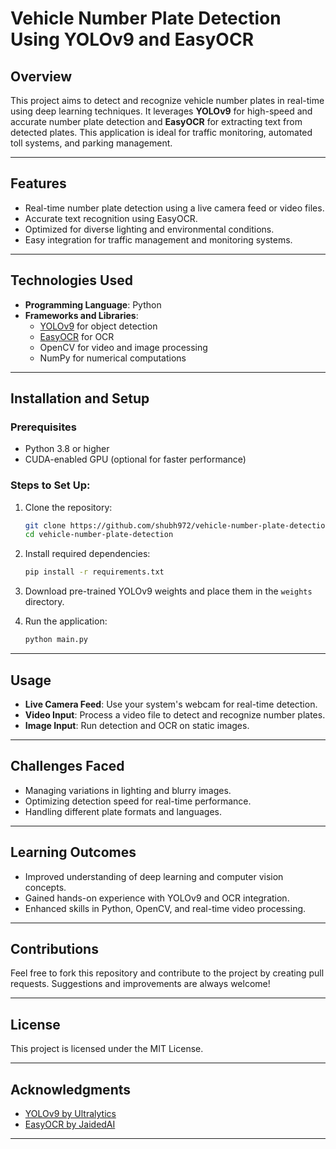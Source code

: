# **Vehicle Number Plate Detection Using YOLOv9 and EasyOCR**

## **Overview**
This project aims to detect and recognize vehicle number plates in real-time using deep learning techniques. It leverages **YOLOv9** for high-speed and accurate number plate detection and **EasyOCR** for extracting text from detected plates. This application is ideal for traffic monitoring, automated toll systems, and parking management.

---

## **Features**
- Real-time number plate detection using a live camera feed or video files.
- Accurate text recognition using EasyOCR.
- Optimized for diverse lighting and environmental conditions.
- Easy integration for traffic management and monitoring systems.

---

## **Technologies Used**
- **Programming Language**: Python  
- **Frameworks and Libraries**:  
  - [YOLOv9](https://github.com/ultralytics/yolov5) for object detection  
  - [EasyOCR](https://github.com/JaidedAI/EasyOCR) for OCR  
  - OpenCV for video and image processing  
  - NumPy for numerical computations  

---

## **Installation and Setup**
### Prerequisites
- Python 3.8 or higher
- CUDA-enabled GPU (optional for faster performance)

### Steps to Set Up:
1. Clone the repository:
   ```bash
   git clone https://github.com/shubh972/vehicle-number-plate-detection.git
   cd vehicle-number-plate-detection
   ```
2. Install required dependencies:
   ```bash
   pip install -r requirements.txt
   ```
3. Download pre-trained YOLOv9 weights and place them in the `weights` directory.

4. Run the application:
   ```bash
   python main.py
   ```

---

## **Usage**
- **Live Camera Feed**: Use your system's webcam for real-time detection.  
- **Video Input**: Process a video file to detect and recognize number plates.  
- **Image Input**: Run detection and OCR on static images.  

---

## **Challenges Faced**
- Managing variations in lighting and blurry images.  
- Optimizing detection speed for real-time performance.  
- Handling different plate formats and languages.

---

## **Learning Outcomes**
- Improved understanding of deep learning and computer vision concepts.  
- Gained hands-on experience with YOLOv9 and OCR integration.  
- Enhanced skills in Python, OpenCV, and real-time video processing.

---

## **Contributions**
Feel free to fork this repository and contribute to the project by creating pull requests. Suggestions and improvements are always welcome!

---

## **License**
This project is licensed under the MIT License.

---

## **Acknowledgments**
- [YOLOv9 by Ultralytics](https://github.com/ultralytics/yolov5)  
- [EasyOCR by JaidedAI](https://github.com/JaidedAI/EasyOCR)  

---
